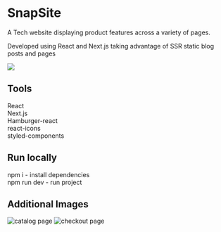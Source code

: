 # SnapSite

A Tech website displaying product features across a variety of pages.

Developed using React and Next.js taking advantage of SSR static blog posts and pages

[<img src="https://i.ibb.co/fYZpggn/9164cdcaa6cbb3f2ec8a21278d1667a7.png">](http://snapsite.vercel.app/)


## Tools 
React <br>
Next.js <br>
Hamburger-react <br>
react-icons <br>
styled-components <br>

## Run locally

npm i - install dependencies <br>
npm run dev - run project <br>

## Additional Images
![catalog page](https://i.ibb.co/3dQB24R/d4fbe99775571a256f8a32333434d04c.png)
![checkout page](https://i.ibb.co/1fcskBD/27fbbc49067ce0d00ba0a534fa7f7faa.png)
